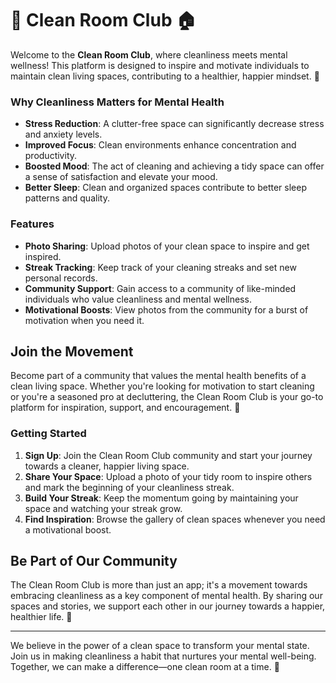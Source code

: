 # 🧹 Clean Room Club 🏠

Welcome to the **Clean Room Club**, where cleanliness meets mental wellness! This platform is designed to inspire and motivate individuals to maintain clean living spaces, contributing to a healthier, happier mindset. 🌱

### Why Cleanliness Matters for Mental Health

- **Stress Reduction**: A clutter-free space can significantly decrease stress and anxiety levels.
- **Improved Focus**: Clean environments enhance concentration and productivity.
- **Boosted Mood**: The act of cleaning and achieving a tidy space can offer a sense of satisfaction and elevate your mood.
- **Better Sleep**: Clean and organized spaces contribute to better sleep patterns and quality.

### Features

- **Photo Sharing**: Upload photos of your clean space to inspire and get inspired.
- **Streak Tracking**: Keep track of your cleaning streaks and set new personal records.
- **Community Support**: Gain access to a community of like-minded individuals who value cleanliness and mental wellness.
- **Motivational Boosts**: View photos from the community for a burst of motivation when you need it.

## Join the Movement

Become part of a community that values the mental health benefits of a clean living space. Whether you're looking for motivation to start cleaning or you're a seasoned pro at decluttering, the Clean Room Club is your go-to platform for inspiration, support, and encouragement. 💪

### Getting Started

1. **Sign Up**: Join the Clean Room Club community and start your journey towards a cleaner, happier living space.
2. **Share Your Space**: Upload a photo of your tidy room to inspire others and mark the beginning of your cleanliness streak.
3. **Build Your Streak**: Keep the momentum going by maintaining your space and watching your streak grow.
4. **Find Inspiration**: Browse the gallery of clean spaces whenever you need a motivational boost.

## Be Part of Our Community

The Clean Room Club is more than just an app; it's a movement towards embracing cleanliness as a key component of mental health. By sharing our spaces and stories, we support each other in our journey towards a happier, healthier life. 🌟

---

We believe in the power of a clean space to transform your mental state. Join us in making cleanliness a habit that nurtures your mental well-being. Together, we can make a difference—one clean room at a time. 🌈


